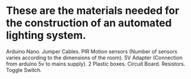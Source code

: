 # These are the materials needed for the construction of an automated lighting system.
Arduino Nano.
Jumper Cables.
PIR Motion sensors (Number of sensors varies according to the dimensions of the room).
5V Adapter (Connection from arduino 5v to mains supply).
2 Plastic boxes. 
Circuit Board. 
Resistors. 
Toggle Switch. 
